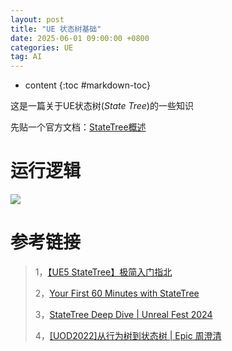 ```yaml
---
layout: post
title: "UE 状态树基础"
date: 2025-06-01 09:00:00 +0800 
categories: UE
tag: AI
---
```

* content
{:toc #markdown-toc}

这是一篇关于UE状态树(*State Tree*)的一些知识

<!-- more -->

先贴一个官方文档：[StateTree概述](https://dev.epicgames.com/documentation/zh-cn/unreal-engine/overview-of-state-tree-in-unreal-engine)

# 运行逻辑

![](D:\WindCrazyGithubio\windcrazy123.github.io\styles\images\ai\StateTree\RunLogic.png)



# 参考链接

> 1，[【UE5 StateTree】极简入门指北](https://www.bilibili.com/video/BV1SURZYoEnU?spm_id_from=333.788.recommend_more_video.0&vd_source=7e66f11d9fdbda24189a1ee2ad49f9ab)
>
> 2，[Your First 60 Minutes with StateTree](https://dev.epicgames.com/community/learning/tutorials/lwnR/unreal-engine-your-first-60-minutes-with-statetree)
>
> 3，[StateTree Deep Dive | Unreal Fest 2024](https://dev.epicgames.com/community/learning/talks-and-demos/5VBb/unreal-engine-statetree-deep-dive-unreal-fest-2024)
>
> 4，[[UOD2022]从行为树到状态树 | Epic 周澄清](https://www.bilibili.com/video/BV1ed4y1b7Zk/?spm_id_from=333.337.search-card.all.click&vd_source=7e66f11d9fdbda24189a1ee2ad49f9ab)
>
> 
